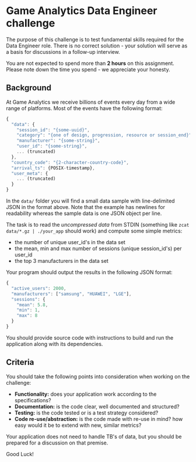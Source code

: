 # Game Analytics Data Engineer challenge

The purpose of this challenge is to test fundamental skills required for the Data Engineer role. There is no correct solution - your solution will serve as a basis for discussions in a follow-up interview.

You are not expected to spend more than **2 hours** on this assignment. Please note down the time you spend - we appreciate your honesty.

## Background

At Game Analytics we receive billions of events every day from a wide range of platforms. Most of the events have the following format:

```javascript
{
  "data": {
    "session_id": "{some-uuid}",
    "category": "{one of design, progression, resource or session_end}",
    "manufacturer": "{some-string}",
    "user_id": "{some-string}",
    ... (truncated)
  },
  "country_code": "{2-character-country-code}",
  "arrival_ts": {POSIX-timestamp},
  "user_meta": {
    ... (truncated)
  }
}
```

In the `data/` folder you will find a small data sample with line-delimited JSON in the format above. Note that the example has newlines for readability whereas the sample data is one JSON object per line.

The task is to read the *uncompressed data* from STDIN (something like `zcat data/*.gz | ./your_app` should work) and compute some simple metrics:

* the number of unique user_id's in the data set
* the mean, min and max number of sessions (unique session_id's) per user_id
* the top 3 manufacturers in the data set

Your program should output the results in the following JSON format:

```javascript
{
  "active_users": 2000,
  "manufacturers": ["samsung", "HUAWEI", "LGE"],
  "sessions": {
    "mean": 5.8,
    "min": 1,
    "max": 8
  }
}
```

You should provide source code with instructions to build and run the application along with its dependencies.

## Criteria

You should take the following points into consideration when working on the challenge:

* **Functionality:** does your application work according to the specifications?
* **Documentation:** is the code clear, well documented and structured?
* **Testing:** is the code tested or is a test strategy considered?
* **Code re-use/abstraction:** is the code made with re-use in mind? how easy would it be to extend with new, similar metrics?

Your application does not need to handle TB's of data, but you should be prepared for a discussion on that premise.

Good Luck!